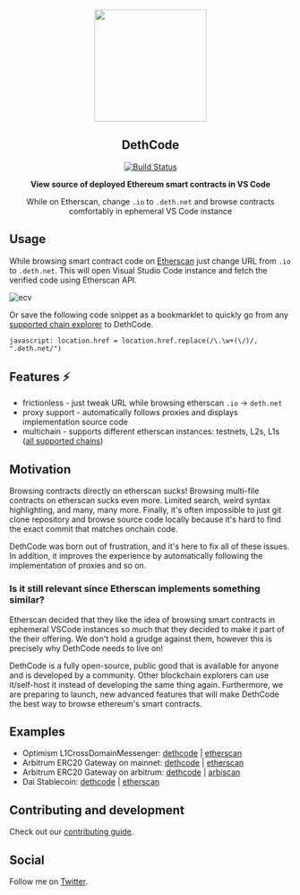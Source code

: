 <p align="center">
  <br />
  <img src="https://github.com/dethcrypto/ethereum-code-viewer/blob/main/docs/logo.svg?raw=true" width="200" alt="">
  <br />
  <h2 align="center">DethCode</h2>
  <p align="center">
    <a href="https://github.com/dethcrypto/ethereum-code-viewer/actions"><img alt="Build Status" src="https://github.com/dethcrypto/ethereum-code-viewer/actions/workflows/ci.yml/badge.svg"></a>
  </p>
  <p align="center"><strong>View source of deployed Ethereum smart contracts in VS Code</strong></p>
  <p align="center">While on Etherscan, change <code>.io</code> to <code>.deth.net</code> and browse contracts comfortably in ephemeral VS Code instance</p>
</p>

## Usage

While browsing smart contract code on [Etherscan](https://etherscan.io/) just
change URL from `.io` to `.deth.net`. This will open Visual Studio Code instance
and fetch the verified code using Etherscan API.

![ecv](https://user-images.githubusercontent.com/1814312/146108385-6fa50ae7-14a5-45b2-be3d-201d22409cf7.gif)

Or save the following code snippet as a bookmarklet to quickly go from any
[supported chain explorer][supported_explorers] to DethCode.

```
javascript: location.href = location.href.replace(/\.\w+(\/)/, ".deth.net/")
```

## Features ⚡

- frictionless - just tweak URL while browsing etherscan `.io` -> `deth.net`
- proxy support - automatically follows proxies and displays implementation
  source code
- multichain - supports different etherscan instances: testnets, L2s, L1s ([all
  supported chains][supported_explorers])

[supported_explorers]:
  https://github.com/dethcrypto/dethcode/blob/main/packages/ethereum-viewer/src/explorer/networks.ts#L38

## Motivation

Browsing contracts directly on etherscan sucks! Browsing multi-file contracts on
etherscan sucks even more. Limited search, weird syntax highlighting, and many,
many more. Finally, it's often impossible to just git clone repository and
browse source code locally because it's hard to find the exact commit that
matches onchain code.

DethCode was born out of frustration, and it's here to fix all of these issues.
In addition, it improves the experience by automatically following the
implementation of proxies and so on.

### Is it still relevant since Etherscan implements something similar?

Etherscan decided that they like the idea of browsing smart contracts in
ephemeral VSCode instances so much that they decided to make it part of the
their offering. We don't hold a grudge against them, however this is precisely
why DethCode needs to live on!

DethCode is a fully open-source, public good that is available for anyone and is
developed by a community. Other blockchain explorers can use it/self-host it
instead of developing the same thing again. Furthermore, we are preparing to
launch, new advanced features that will make DethCode the best way to browse
ethereum's smart contracts.

## Examples

- Optimism L1CrossDomainMessenger:
  [dethcode](https://etherscan.deth.net/address/0x25ace71c97b33cc4729cf772ae268934f7ab5fa1)
  |
  [etherscan](https://etherscan.io/address/0x25ace71c97b33cc4729cf772ae268934f7ab5fa1#code)
- Arbitrum ERC20 Gateway on mainnet:
  [dethcode](https://etherscan.deth.net/address/0xa3a7b6f88361f48403514059f1f16c8e78d60eec)
  |
  [etherscan](https://etherscan.io/address/0xa3a7b6f88361f48403514059f1f16c8e78d60eec#code)
- Arbitrum ERC20 Gateway on arbitrum:
  [dethcode](https://arbiscan.deth.net/address/0x09e9222e96e7b4ae2a407b98d48e330053351eee)
  |
  [arbiscan](https://arbiscan.io/address/0x09e9222e96e7b4ae2a407b98d48e330053351eee#code)
- Dai Stablecoin:
  [dethcode](https://etherscan.deth.net/address/0x6b175474e89094c44da98b954eedeac495271d0f)
  |
  [etherscan](https://etherscan.io/address/0x6b175474e89094c44da98b954eedeac495271d0f#code)

## Contributing and development

Check out our [contributing guide](./CONTRIBUTING.md).

## Social

Follow me on [Twitter](https://twitter.com/krzkaczor).
